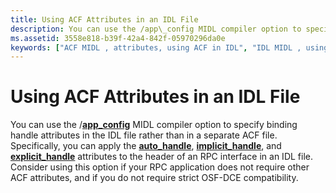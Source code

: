 ```yaml
---
title: Using ACF Attributes in an IDL File
description: You can use the /app\_config MIDL compiler option to specify binding handle attributes in the IDL file rather than in a separate ACF file.
ms.assetid: 3558e818-b39f-42a4-842f-05970296da0e
keywords: ["ACF MIDL , attributes, using ACF in IDL", "IDL MIDL , using ACF"]
---
```


# Using ACF Attributes in an IDL File

You can use the /[**app\_config**](-app-config.md) MIDL compiler option to specify binding handle attributes in the IDL file rather than in a separate ACF file. Specifically, you can apply the [**auto\_handle**](auto-handle.md), [**implicit\_handle**](implicit-handle.md), and [**explicit\_handle**](explicit-handle.md) attributes to the header of an RPC interface in an IDL file. Consider using this option if your RPC application does not require other ACF attributes, and if you do not require strict OSF-DCE compatibility.

 

 




